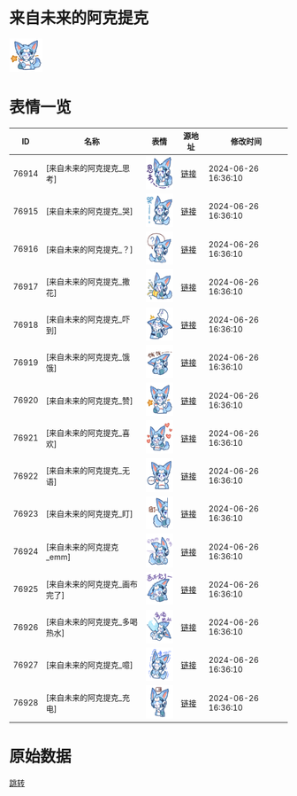 # 来自未来的阿克提克

<img src="./cover.png" height="60" alt="cover" />

# 表情一览

|ID|名称|表情|源地址|修改时间|
|----|----|----|----|----|
|76914|[来自未来的阿克提克_思考]|<img src="./pic/076914_%5B来自未来的阿克提克_思考%5D.png" height="60" alt="思考"/>|[链接](https://i0.hdslb.com/bfs/garb/72e10cef5b0d4d1ccbc32721885dde71e45512d8.png)|2024-06-26 16:36:10|
|76915|[来自未来的阿克提克_哭]|<img src="./pic/076915_%5B来自未来的阿克提克_哭%5D.png" height="60" alt="哭"/>|[链接](https://i0.hdslb.com/bfs/garb/72ddcb1ca9f051083235659a48d72a6fc632bed8.png)|2024-06-26 16:36:10|
|76916|[来自未来的阿克提克_？]|<img src="./pic/076916_%5B来自未来的阿克提克_？%5D.png" height="60" alt="？"/>|[链接](https://i0.hdslb.com/bfs/garb/3befec6656920bd6697eade91fbe0fe1d584aa48.png)|2024-06-26 16:36:10|
|76917|[来自未来的阿克提克_撒花]|<img src="./pic/076917_%5B来自未来的阿克提克_撒花%5D.png" height="60" alt="撒花"/>|[链接](https://i0.hdslb.com/bfs/garb/4065dc03b789a9be8eb140414d9b2c09ebd6c203.png)|2024-06-26 16:36:10|
|76918|[来自未来的阿克提克_吓到]|<img src="./pic/076918_%5B来自未来的阿克提克_吓到%5D.png" height="60" alt="吓到"/>|[链接](https://i0.hdslb.com/bfs/garb/4fe32a3740a16019c4bd4de29a3eff10dc74a76f.png)|2024-06-26 16:36:10|
|76919|[来自未来的阿克提克_饿饿]|<img src="./pic/076919_%5B来自未来的阿克提克_饿饿%5D.png" height="60" alt="饿饿"/>|[链接](https://i0.hdslb.com/bfs/garb/e56d02241829fe87877a50e552782825c887f482.png)|2024-06-26 16:36:10|
|76920|[来自未来的阿克提克_赞]|<img src="./pic/076920_%5B来自未来的阿克提克_赞%5D.png" height="60" alt="赞"/>|[链接](https://i0.hdslb.com/bfs/garb/7a9adbca429c9baee25a860cca9c57b0f613b2ff.png)|2024-06-26 16:36:10|
|76921|[来自未来的阿克提克_喜欢]|<img src="./pic/076921_%5B来自未来的阿克提克_喜欢%5D.png" height="60" alt="喜欢"/>|[链接](https://i0.hdslb.com/bfs/garb/2f6b0403230e124c4a169f2623b53f9ac89a8012.png)|2024-06-26 16:36:10|
|76922|[来自未来的阿克提克_无语]|<img src="./pic/076922_%5B来自未来的阿克提克_无语%5D.png" height="60" alt="无语"/>|[链接](https://i0.hdslb.com/bfs/garb/76e442bcca48e0b9d506c35b821ace61f3834891.png)|2024-06-26 16:36:10|
|76923|[来自未来的阿克提克_盯]|<img src="./pic/076923_%5B来自未来的阿克提克_盯%5D.png" height="60" alt="盯"/>|[链接](https://i0.hdslb.com/bfs/garb/cc3bfa4abcb676d72cde5a7a0f839c2d29267428.png)|2024-06-26 16:36:10|
|76924|[来自未来的阿克提克_emm]|<img src="./pic/076924_%5B来自未来的阿克提克_emm%5D.png" height="60" alt="emm"/>|[链接](https://i0.hdslb.com/bfs/garb/006e45af4d84a65ebf469867b95421933076a7f5.png)|2024-06-26 16:36:10|
|76925|[来自未来的阿克提克_画布完了]|<img src="./pic/076925_%5B来自未来的阿克提克_画布完了%5D.png" height="60" alt="画布完了"/>|[链接](https://i0.hdslb.com/bfs/garb/ea4951595a70bc902fa59f788ff4b9af35fafa32.png)|2024-06-26 16:36:10|
|76926|[来自未来的阿克提克_多喝热水]|<img src="./pic/076926_%5B来自未来的阿克提克_多喝热水%5D.png" height="60" alt="多喝热水"/>|[链接](https://i0.hdslb.com/bfs/garb/14042e24cf9c6d6c54b62121e2c9d9247faee29b.png)|2024-06-26 16:36:10|
|76927|[来自未来的阿克提克_噫]|<img src="./pic/076927_%5B来自未来的阿克提克_噫%5D.png" height="60" alt="噫"/>|[链接](https://i0.hdslb.com/bfs/garb/af11552e4fc1e09ef2fbcbd1f38b552dad727376.png)|2024-06-26 16:36:10|
|76928|[来自未来的阿克提克_充电]|<img src="./pic/076928_%5B来自未来的阿克提克_充电%5D.png" height="60" alt="充电"/>|[链接](https://i0.hdslb.com/bfs/garb/db51a435697f45ba5d5df448398941f2cdd25360.png)|2024-06-26 16:36:10|

# 原始数据

[跳转](./raw.json)

